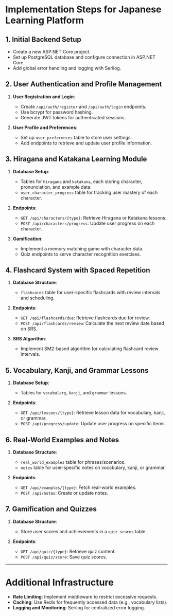 # Implementation Steps for Japanese Learning Platform

## 1. Initial Backend Setup

- Create a new ASP.NET Core project.
- Set up PostgreSQL database and configure connection in ASP.NET Core.
- Add global error handling and logging with Serilog.

## 2. User Authentication and Profile Management

1. **User Registration and Login**:
   - Create `/api/auth/register` and `/api/auth/login` endpoints.
   - Use bcrypt for password hashing.
   - Generate JWT tokens for authenticated sessions.

2. **User Profile and Preferences**:
   - Set up `user_preferences` table to store user settings.
   - Add endpoints to retrieve and update user profile information.

## 3. Hiragana and Katakana Learning Module

1. **Database Setup**:
   - Tables for `hiragana` and `katakana`, each storing character, pronunciation, and example data.
   - `user_character_progress` table for tracking user mastery of each character.

2. **Endpoints**:
   - `GET /api/characters/{type}`: Retrieve Hiragana or Katakana lessons.
   - `POST /api/characters/progress`: Update user progress on each character.

3. **Gamification**:
   - Implement a memory matching game with character data.
   - Quiz endpoints to serve character recognition exercises.

## 4. Flashcard System with Spaced Repetition

1. **Database Structure**:
   - `flashcards` table for user-specific flashcards with review intervals and scheduling.

2. **Endpoints**:
   - `GET /api/flashcards/due`: Retrieve flashcards due for review.
   - `POST /api/flashcards/review`: Calculate the next review date based on SRS.

3. **SRS Algorithm**:
   - Implement SM2-based algorithm for calculating flashcard review intervals.

## 5. Vocabulary, Kanji, and Grammar Lessons

1. **Database Setup**:
   - Tables for `vocabulary`, `kanji`, and `grammar` lessons.

2. **Endpoints**:
   - `GET /api/lessons/{type}`: Retrieve lesson data for vocabulary, kanji, or grammar.
   - `POST /api/progress/update`: Update user progress on specific items.

## 6. Real-World Examples and Notes

1. **Database Structure**:
   - `real_world_examples` table for phrases/scenarios.
   - `notes` table for user-specific notes on vocabulary, kanji, or grammar.

2. **Endpoints**:
   - `GET /api/examples/{type}`: Fetch real-world examples.
   - `POST /api/notes`: Create or update notes.

## 7. Gamification and Quizzes

1. **Database Structure**:
   - Store user scores and achievements in a `quiz_scores` table.

2. **Endpoints**:
   - `GET /api/quiz/{type}`: Retrieve quiz content.
   - `POST /api/quiz/score`: Save quiz scores.

---

# Additional Infrastructure

- **Rate Limiting**: Implement middleware to restrict excessive requests.
- **Caching**: Use Redis for frequently accessed data (e.g., vocabulary lists).
- **Logging and Monitoring**: Serilog for centralized error logging.
